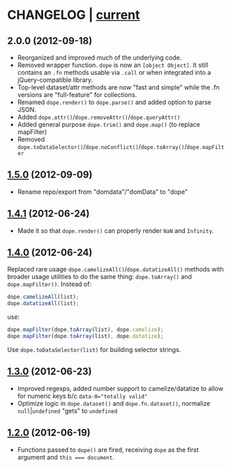 # CHANGELOG | [current](https://github.com/ryanve/dope/blob/master/dope.js)

## 2.0.0 (2012-09-18)
- Reorganized and improved much of the underlying code.
- Removed wrapper function. `dope` is now an `[object Object]`. It still contains an `.fn` methods usable via `.call` or when integrated into a jQuery-compatible library.
- Top-level dataset/attr methods are now "fast and simple" while the .fn versions are "full-feature" for collections.
- Renamed `dope.render()` to `dope.parse()` and added option to parse JSON.
- Added `dope.attr()`/`dope.removeAttr()`/`dope.queryAttr()`
- Added general purpose `dope.trim()` and `dope.map()` (to replace mapFilter)
- Removed `dope.toDataSelector()`/`dope.noConflict()`/`dope.toArray()`/`dope.mapFilter`

## [1.5.0](https://github.com/ryanve/dope/commit/629a0931e97ac7c5b2b7f84b9186aa1ca2b5096d) (2012-09-09)
- Rename repo/export from "domdata"/"domData" to "dope"

## [1.4.1](https://github.com/ryanve/dope/commit/629a0931e97ac7c5b2b7f84b9186aa1ca2b5096d) (2012-06-24)
- Made it so that `dope.render()` can properly render `NaN` and `Infinity`.

## [1.4.0](https://github.com/ryanve/dope/commit/49b381e43273e93de117c107a58c2ba49c1b16f1) (2012-06-24)
Replaced rare usage `dope.camelizeAll()`/`dope.datatizeAll()` methods with broader usage utilities to do the same thing: `dope.toArray()` and `dope.mapFilter()`. Instead of:

```js
dope.camelizeAll(list);
dope.datatizeAll(list);
```

use: 

```js
dope.mapFilter(dope.toArray(list), dope.camelize); 
dope.mapFilter(dope.toArray(list), dope.datatize);
```

Use `dope.toDataSelector(list)` for building selector strings.

## [1.3.0](https://github.com/ryanve/dope/commit/aae50d8c0d9e78b19d3dcaf588f8f33658171c9d) (2012-06-23)
- Improved regexps, added number support to camelize/datatize to allow for numeric keys b/c `data-0="totally valid"`
- Optimize logic in `dope.dataset()` and `dope.fn.dataset()`, normalize `null`|`undefined` "gets" to `undefined`

## [1.2.0](https://github.com/ryanve/dope/commit/74811530f55c89a7c6ec564773dcf41e5ff0c44c) (2012-06-19)
- Functions passed to `dope()` are fired, receiving `dope` as the first argument and `this === document`.
